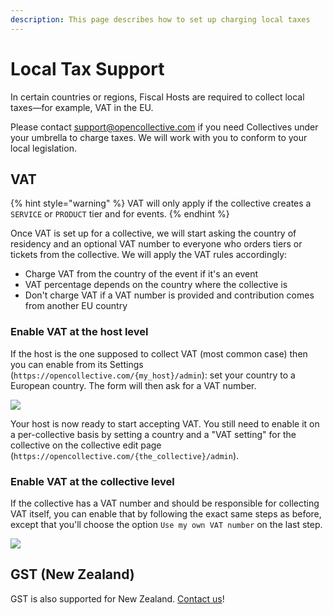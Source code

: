 ```yaml
---
description: This page describes how to set up charging local taxes
---
```


# Local Tax Support

In certain countries or regions, Fiscal Hosts are required to collect local taxes—for example, VAT in the EU.

Please contact [support@opencollective.com](mailto:support@opencollective.com) if you need Collectives under your umbrella to charge taxes. We will work with you to conform to your local legislation.

## VAT

{% hint style="warning" %}
VAT will only apply if the collective creates a `SERVICE` or `PRODUCT` tier and for events.
{% endhint %}

Once VAT is set up for a collective, we will start asking the country of residency and an optional VAT number to everyone who orders tiers or tickets from the collective. We will apply the VAT rules accordingly:

- Charge VAT from the country of the event if it's an event
- VAT percentage depends on the country where the collective is
- Don't charge VAT if a VAT number is provided and contribution comes from another EU country

### Enable VAT at the host level

If the host is the one supposed to collect VAT \(most common case\) then you can enable from its Settings \(`https://opencollective.com/{my_host}/admin`\): set your country to a European country. The form will then ask for a VAT number.

![](../.gitbook/assets/image%20%2816%29%20%282%29%20%282%29%20%281%29.png)

Your host is now ready to start accepting VAT. You still need to enable it on a per-collective basis by setting a country and a "VAT setting" for the collective on the collective edit page \(`https://opencollective.com/{the_collective}/admin`\).

### Enable VAT at the collective level

If the collective has a VAT number and should be responsible for collecting VAT itself, you can enable that by following the exact same steps as before, except that you'll choose the option `Use my own VAT number` on the last step.

![](../.gitbook/assets/image%20%2816%29%20%282%29%20%282%29.png)

## GST \(New Zealand\)

GST is also supported for New Zealand. [Contact us](https://opencollective.com/support)!
